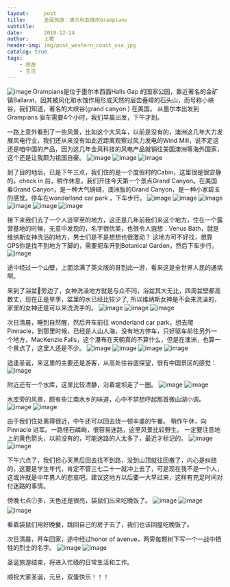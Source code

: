 ```yaml
---
layout:     post
title:      圣诞旅游：澳大利亚维州Grampians
subtitle:   
date:       2018-12-24
author:     土猪
header-img: img/post_western_coast_usa.jpg
catalog: true
tags:
    - 旅游
    - 生活
---
```


![image](https://img.esteem.ws/bg22useo22.jpg)
Grampians是位于墨尔本西面Halls Gap 的国家公园，靠近著名的金矿镇Ballarat，因其被风化和水蚀作用形成天然的层峦叠嶂的石头山，而号称小峡谷，我们知道，著名的大峡谷(grand canyon ) 在美国。 从墨尔本出发到Grampians 驱车需要4个小时，我们早晨出发，下午才到。


一路上意外看到了一些风景，比如这个大风车，以前是没有的，澳洲这几年大力发展风电行业，我们还从来没有如此近距离观察过风力发电的Wind Mill，说不定这还是咱中国的产品，因为这几年金风科技的风电产品就销往美国澳洲等海外国家，这个还是让我颇为祖国自豪。
 ![image](https://img.esteem.ws/2nyjt9wkua.jpg)
 ![image](https://img.esteem.ws/vmnsngyv6e.jpg)
 ![image](https://img.esteem.ws/n98wpzofbn.jpg)



到了目的地后，已是下午三点，我们住的是一个度假村的Cabin，这里很是很安静的。check in 后，稍作休息，我们开往今天第一个景点Grand Canyon。在美国看Grand Canyon，是一种大气磅礴，澳洲版的Grand Canyon，是一种小家碧玉的感觉。停车在wonderland car park ，下车步行。
 ![image](https://img.esteem.ws/syxnyct6m9.jpg)
 ![image](https://img.esteem.ws/bc04biy9kr.jpg)
 ![image](https://img.esteem.ws/u6yby7fik8.jpg)
 ![image](https://img.esteem.ws/94vnbeajhn.jpg)
 ![image](https://img.esteem.ws/ejj606g509.jpg)
 ![image](https://img.esteem.ws/dooagyz9gx.jpg)



接下来我们去了一个人迹罕至的地方，这还是几年前我们来这个地方，住在一个露营基地的时候，无意中发现的，名字很优美，也很令人遐想：Venus Bath，就是维纳斯女神洗浴的地方，男士们是不是想想也很激动？ 这地方可不好找，想靠GPS你是找不到地方下脚的，需要把车开到Botanical Garden，然后下车步行。
 ![image](https://img.esteem.ws/hkbocgsf8x.jpg)

 途中经过一个山壁，上面涂满了英文版的哥到此一游，看来这是全世界人民的通病啊。

来到了浴盆🛁旁边了，女神洗澡地方就是与众不同，浴盆其大无比，四周盆壁都高数丈，现在正是旱季，盆里的水已经比较少了, 所以维纳斯女神是不会来洗澡的，家里的女神还是可以来洗洗手的。
 ![image](https://img.esteem.ws/v41sru8fyw.jpg)
 ![image](https://img.esteem.ws/19yl1ij7o8.jpg)
 ![image](https://img.esteem.ws/v41sru8fyw.jpg)


次日清晨，睡到自然醒，然后开车前往 wonderland car park，想去爬 Pinnacle，到那里时候，已经是人山人海，没有地方停车，只好驱车前往另外一个地方，MacKenzie Falls，这个瀑布在天朝真的不算什么，但是在澳洲，也算一个景点了，这里人还是不少。
 ![image](https://img.esteem.ws/bftehvuse8.jpg)
 ![image](https://img.esteem.ws/pjyqwe81xd.jpg)
 ![image](https://img.esteem.ws/igwn4c4i2x.jpg)
 ![image](https://img.esteem.ws/di1vddn2fn.jpg)


适逢圣诞，来这里的主要还是游客，从高处往谷底探望，很有中国景区的感觉：
 ![image](https://img.esteem.ws/nbuqshokza.jpg)


附近还有一个水库，这里比较清静，沿着堤坝走了一圈。
 ![image](https://img.esteem.ws/qer6s527lt.jpg)
 ![image](https://img.esteem.ws/iytu8wus24.jpg)



水库旁的风景，颇有些江南水乡的味道，心中不禁想哼起那首微山湖小调。
 ![image](https://img.esteem.ws/15kdbdbgqw.jpg)
 ![image](https://img.esteem.ws/ruum97wu0m.jpg)



由于我们住处离得很近，中午还可以回去烧一顿丰盛的午餐。 稍作午休，向Pinnacle 进军。一路怪石嶙峋，很容易迷路，这里风景比较野生。 一定要注意地上的黄色箭头，以前没有的，可能迷路的人太多了，最近才标记的。
 ![image](https://img.esteem.ws/d2wwryaxo2.jpg)
 ![image](https://img.esteem.ws/k893g1bqxj.jpg)


下午六点了，我们担心天黑后回去找不到路，没到山顶就往回撤了，内心是纠结的，这要是学生年代，肯定不管三七二十一就冲上去了，可是现在我不是一个人，这或许就是中年男人的悲哀吧。建议这地方以后要一大早过来，这样有充足时间对付迷路的事情。



傍晚七点🕖多，天色还是很亮，袋鼠们出来吃晚饭了。
 ![image](https://img.esteem.ws/im1roxwbw0.jpg)
 ![image](https://img.esteem.ws/lsc5hozphv.jpg)
 ![image](https://img.esteem.ws/rc64jso14h.jpg)



看着袋鼠们用好晚餐，跳回自己的房子去了，我们也该回屋吃晚饭了。


次日清晨，开车回家，途中经过honor of avenue，两旁每颗树下写一个一战中牺牲的烈士的名字。
 ![image](https://img.esteem.ws/wblun3ea73.jpg)
 ![image](https://img.esteem.ws/fp4d1n55h6.jpg)



圣诞旅游结束，将进入忙碌的日常生活和工作。


顺祝大家圣诞，元旦，双蛋快乐！！！